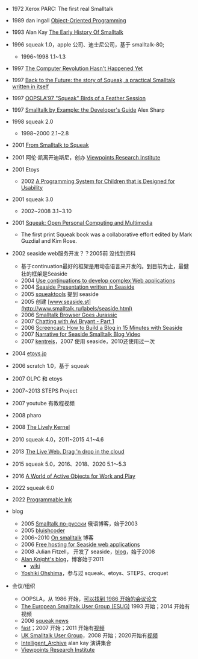 - 1972 Xerox PARC: The first real Smalltalk
- 1989 dan ingall [Object-Oriented Programming](https://www.youtube.com/watch?v=Ao9W93OxQ7U)
- 1993 Alan Kay [The Early History Of Smalltalk](https://worrydream.com/EarlyHistoryOfSmalltalk/)
- 1996 squeak 1.0，apple 公司、迪士尼公司，基于 smalltalk-80; 
    - 1996~1998 1.1~1.3

- 1997 [The Computer Revolution Hasn't Happened Yet](https://www.youtube.com/watch?v=oKg1hTOQXoY)
- 1997 [Back to the Future: the story of Squeak, a practical Smalltalk written in itself](https://ftp.squeak.org/docs/OOPSLA.Squeak.html)
- 1997 [OOPSLA'97 "Squeak" Birds of a Feather Session](https://jeffsutherland.com/oopsla97/squeak.html)
- 1997 [Smalltalk by Example: the Developer's Guide](https://rmod-files.lille.inria.fr/FreeBooks/ByExample/) Alex Sharp
- 1998 squeak 2.0
    - 1998~2000 2.1~2.8
- 2001 [From Smalltalk to Squeak](https://www.youtube.com/watch?v=4ki2AQvneD8)
- 2001 阿伦·凯离开迪斯尼，创办 [Viewpoints Research Institute](http://vpri.org/)
- 2001 Etoys
    - 2002 [A Programming System for Children that is Designed for Usability](https://john.pane.net/pdf/PaneThesis.pdf)
- 2001 squeak 3.0
    - 2002~2008 3.1~3.10
- 2001 [Squeak: Open Personal Computing and Multimedia](https://wiki.squeak.org/squeak/689)
    - The first print Squeak book was a collaborative effort edited by Mark Guzdial and Kim Rose.

- 2002 seaside web服务开发？？2005前 没找到资料
    - 基于continuation最好的框架是用动态语言来开发的。到目前为止，最健壮的框架是Seaside
    - 2004 [Use continuations to develop complex Web applications](http://www.smalltalk.ru/articles/web-continuations.html)
    - 2004 [Seaside Presentation written in Seaside](https://map.squeak.org/package/ecfbd452-9b2c-4bfb-a99a-9e2ba13b2999/autoversion/2)
    - 2005 [squeaktools](https://bergel.eu/download/squeaktools.pdf) 提到 seaside
    - 2005 创建 [www.seaside.st](http://www.smalltalk.ru/labels/seaside.html)
    - 2006 [Smalltalk Browser Goes Jurassic](https://www.memerocket.com/2006/02/01/smalltalk-browser-goes-jurassic)
    - 2007 [Chatting with Avi Bryant - Part 1](https://www.akitaonrails.com/2007/12/15/chatting-with-avi-bryant-part-1)
    - 2006 [Screencast: How to Build a Blog in 15 Minutes with Seaside](http://onsmalltalk.com/screencast-how-to-build-a-blog-in-15-minutes-with-seaside)
    - 2007 [Narrative for Seaside Smalltalk Blog Video](https://kleinfelter.com/narrative-for-seaside-smalltalk-blog-video)
    - 2007 [kentreis](https://kentreis.wordpress.com/category/seaside/)，2007 使用 seaside，2010还使用过一次

- 2004 [etoys.jp](https://etoys.jp/workshop/past/FY2004.html)
- 2006 scratch 1.0，基于 squeak

- 2007 OLPC 和 etoys
- 2007~2013 STEPS Project
- 2007 youtube 有教程视频
- 2008 pharo
- 2008 [The Lively Kernel](https://www.youtube.com/watch?v=gGw09RZjQf8)
- 2010 squeak 4.0，2011~2015 4.1~4.6

- 2013 [The Live Web. Drag 'n drop in the cloud](https://www.youtube.com/watch?v=QTJRwKOFddc)
- 2015 squeak 5.0，2016、2018、2020 5.1～5.3
- 2016 [A World of Active Objects for Work and Play](https://www.hpi.uni-potsdam.de/hirschfeld/publications/media/IngallsFelgentreffHirschfeldKrahnLinckeRoederTaivalsaariMikkonen_2016_AWorldOfActiveObjectsForWorkAndPlayTheFirstTenYearsOfLively_AuthorsVersion.pdf)
- 2022 squeak 6.0
- 2022 [Programmable Ink](https://www.inkandswitch.com/inkbase/)


- blog
    - 2005 [Smalltalk по-русски](http://www.smalltalk.ru/2005/08/squeak.html) 俄语博客，始于2003
    - 2005 [bluishcoder](https://bluishcoder.co.nz/2005/index.html)
    - 2006~2010 [On smalltalk](http://onsmalltalk.com/?_k=Hne0DzvR) 博客
    - 2006 [Free hosting for Seaside web applications](https://bluishcoder.co.nz/2006/02/22/free-hosting-for-seaside-web.html)
    - 2008 Julian Fitzell， 开发了 seaside，[blog](http://blog.fitzell.ca/search?updated-max=2008-05-12T05:14:00%2B01:00&max-results=7)，始于2008
    - [Alan Knight's blog](https://alanknightsblog.blogspot.com/2011/05/new-blog-address.html)，博客始于2011
        - [wiki](https://wiki.c2.com/?AlanKnight) 
    - [Yoshiki Ohshima](https://tinlizzie.org/)，参与过 squeak、etoys、STEPS、croquet
        
- 会议/组织
    - OOPSLA，从 1986 开始，[可以找到 1986 开始的会议论文](https://dblp.org/db/conf/oopsla/oopsla87.html) 
    - [The European Smalltalk User Group (ESUG)](https://esug.org/conferences.html) 1993 开始；2014 开始有视频
    - 2006 [squeak news](https://news.squeak.org/?query-9-page=104)
    - [fast](https://www.fast.org.ar/events/conferences)；2007 开始；2011 开始有[视频](https://www.youtube.com/@FASTFoundation/videos)
    - [UK Smalltalk User Group](https://www.uksmalltalk.org/)，2008 开始；2020开始有[视频](https://www.youtube.com/@UKSTUG)
    - [Intelligent_Archive](https://tinlizzie.org/IA/index.php/Intelligent_Archive) alan kay 演讲集合
    - [Viewpoints Research Institute](http://vpri.org/)